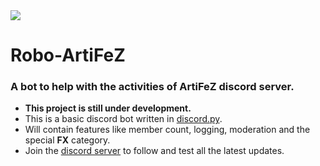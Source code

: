 <img src = "https://cdn.discordapp.com/attachments/718627431673626664/787768252910534686/wide-logo4.png">
</img>
<h1>Robo-ArtiFeZ</h1>
<h3>A bot to help with the activities of ArtiFeZ discord server.</h3>
<ul>
<li><b>This project is still under development.</b></li>
<li>This is a basic discord bot written in <a href="https://pypi.org/project/discord.py/">discord.py</a>.</li>
<li>Will contain features like member count, logging, moderation and the special <b>FX</b> category.</li>
<li>Join the <a href = "https://discord.gg/nT7kQe6jUE">discord server</a> to follow and test all the latest updates.</li>
</ul>
